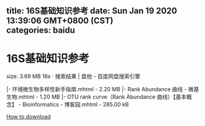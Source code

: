 
title: 16S基础知识参考
date: Sun Jan 19 2020 13:39:06 GMT+0800 (CST)    
categories: baidu
---

# 16S基础知识参考
size: 3.69 MB
 16s · 搜索结果 | 盘他 - 百度网盘搜索引擎
 
|- 环境微生物多样性新手指南.mhtml - 2.20 MB
|- Rank Abundance 曲线 - 微基生物.mhtml - 1.20 MB
|- OTU rank curve（Rank Abundance 曲线）【基本概念】 - Bioinformatics - 博客园.mhtml - 285.00 kB

[How to download](https://bpcam.bemobtrk.com/go/2ceec3aa-1ca2-46d6-b9ff-aaa5c184517c?jno=278)
